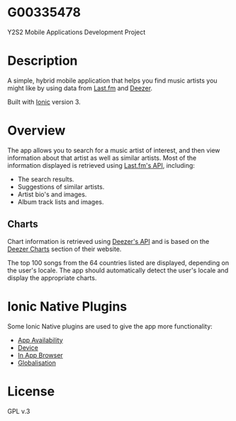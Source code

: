 # G00335478

Y2S2 Mobile Applications Development Project

# Description
A simple, hybrid mobile application that helps you find music artists you might like by using data from [Last.fm](https://www.last.fm/about) and [Deezer](https://www.deezer.com/company). 

Built with [Ionic](https://ionicframework.com/) version 3.

# Overview
The app allows you to search for a music artist of interest, and then view information about that artist as well as similar artists. Most of the information displayed is retrieved using [Last.fm's API](https://www.last.fm/api), including:

- The search results.
- Suggestions of similar artists.
- Artist bio's and images.
- Album track lists and images.

## Charts
Chart information is retrieved using [Deezer's API](https://developers.deezer.com/) and is based on the [Deezer Charts](https://www.deezer.com/profile/637006841/playlists) section of their website. 

The top 100 songs from the 64 countries listed are displayed, depending on the user's locale. The app should automatically detect the user's locale and display the appropriate charts.

# Ionic Native Plugins
Some Ionic Native plugins are used to give the app more functionality:

- [App Availability](https://github.com/ohh2ahh/AppAvailability)
- [Device](https://github.com/apache/cordova-plugin-device)
- [In App Browser](https://github.com/apache/cordova-plugin-inappbrowser)
- [Globalisation](https://github.com/apache/cordova-plugin-globalization)

# License
GPL v.3
